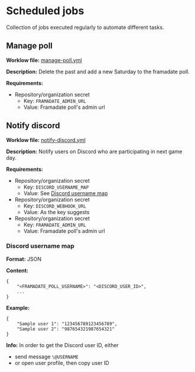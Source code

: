 # Scheduled jobs

Collection of jobs executed regularly to automate different tasks.


## Manage poll

**Worklow file:** [manage-poll.yml](.github/workflows/manage-poll.yml)

**Description:** Delete the past and add a new Saturday to the framadate poll.

**Requirements:**
- Repository/organization secret
  - Key: `FRAMADATE_ADMIN_URL`
  - Value: Framadate poll's admin url


## Notify discord

**Worklow file:** [notify-discord.yml](.github/workflows/notify-discord.yml)

**Description:** Notify users on Discord who are participating in next game day.

**Requirements:**
- Repository/organization secret
  - Key: `DISCORD_USERNAME_MAP`
  - Value: See [Discord username map](#discord-username-map)
- Repository/organization secret
  - Key: `DISCORD_WEBHOOK_URL`
  - Value: As the key suggests
- Repository/organization secret
  - Key: `FRAMADATE_ADMIN_URL`
  - Value: Framadate poll's admin url


### Discord username map

**Format:** JSON

**Content:**

```
{
	"<FRAMADATE_POLL_USERNAME>": "<DISCORD_USER_ID>",
    ...
}
```

**Example:**

```
{
	"Sample user 1": "123456789123456789",
	"Sample user 2": "987654321987654321"
}
```

**Info:** In order to get the Discord user ID, either

- send message `\@USERNAME`
- or open user profile, then copy user ID
